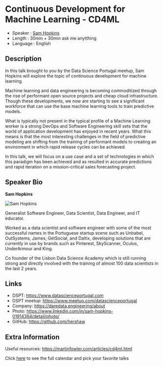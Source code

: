 Continuous Development for Machine Learning - CD4ML
=================================================

* Speaker   : [Sam Hopkins](https://pixels.camp/hershaw)
* Length    : 30min + 30min ask me anytthing
* Language  : English

Description
-----------
In this talk brought to you by the Data Science Portugal meetup, Sam Hopkins will explore the topic of continuous development for machine learning. 

Machine learning and data engineering is becoming commoditized through the rise of performant open source projects and cheap cloud infrastructure. Though these developments, we now are starting to see a significant workforce that can use the base machine learning tools to train predictive models. 

What is typically not present in the typical profile of a Machine Learning worker is a strong DevOps and Software Engineering skill sets that the world of application development has enjoyed in recent years. What this means is that the most interesting challenges in the field of predictive modeling are shifting from the training of performant models to creating an environment in which rapid release cycles can be achieved. 

In this talk, we will focus on a use case and a set of technologies in which this paradigm has been achieved and as resulted in accurate predictions and rapid iteration on a mission-critical sales forecasting project.


Speaker Bio
-----------

**Sam Hopkins**

![Sam Hopkins](https://raw.githubusercontent.com/PixelsCamp/talks/master/img/sam_hopkins.jpg)

Generalist Software Engineer, Data Scientist, Data Engineer, and IT educator. 

Worked as a data scientist and software engineer with some of the most successful names in the Portuguese startup scene such as Unbabel, OutSystems, James, GetSocial, and Daltix, developing solutions that are currently in use by brands such as Pinterest, SkyScanner, Oculus, UnderArmour and King.

Co founder of the Lisbon Data Science Academy which is still running strong and directly involved with the training of almost 100 data scientists in the last 2 years.

Links
----
* DSPT: https://www.datascienceportugal.com
* DSPT meetup: https://www.meetup.com/datascienceportugal
* Company: https://daredata.engineering/about
* Photo: https://www.linkedin.com/in/sam-hopkins-01914364/detail/photo/
* GitHub: https://github.com/hershaw

Extra Information
-----------------
Useful resources: https://martinfowler.com/articles/cd4ml.html

Click [here][1] to see the full calendar and pick your favorite talks

[1]: https://pixels.camp/schedule/
